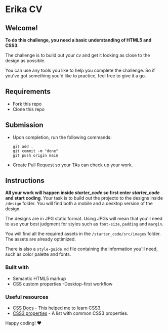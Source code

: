 # Erika CV


## Welcome! 

**To do this challenge, you need a basic understanding of HTML5 and CSS3.**

The challenge is to build out your cv and get it looking as close to the design as possible.

You can use any tools you like to help you complete the challenge. So if you've got something you'd like to practice, feel free to give it a go.
## Requirements

- Fork this repo
- Clone this repo

## Submission

- Upon completion, run the following commands:

  ```
  git add .
  git commit -m "done"
  git push origin main
  ```

- Create Pull Request so your TAs can check up your work.

## Instructions

**All your work will happen inside *starter_code* so first enter *starter_code*  and start coding**.
Your task is to build out the projecto to the designs inside `/design` folder. You will find both a mobile and a desktop version of the design. 

The designs are in JPG static format. Using JPGs will mean that you'll need to use your best judgment for styles such as `font-size`, `padding` and `margin`. 

You will find all the required assets in the `/starter_code/src/images` folder. The assets are already optimized.

There is also a `style-guide.md` file containing the information you'll need, such as color palette and fonts.

### Built with

- Semantic HTML5 markup
- CSS custom properties
-Desktop-first workflow

### Useful resources

- [CSS Docs](https://developer.mozilla.org/en-US/docs/Web/CSS) - This helped me to learn CSS3. 
- [CSS3 properties](https://css-tricks.com/almanac/properties/) - A list with common CSS3 properties.

Happy coding! ❤️